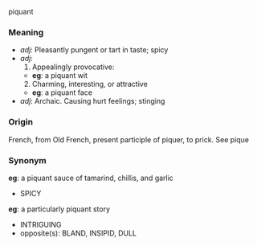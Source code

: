 piquant
### Meaning
+ _adj_: Pleasantly pungent or tart in taste; spicy
+ _adj_:
   1. Appealingly provocative:
    + __eg__: a piquant wit
   2. Charming, interesting, or attractive
    + __eg__: a piquant face
+ _adj_: Archaic. Causing hurt feelings; stinging

### Origin

French, from Old French, present participle of piquer, to prick. See pique

### Synonym

__eg__: a piquant sauce of tamarind, chillis, and garlic

+ SPICY

__eg__: a particularly piquant story

+ INTRIGUING
+ opposite(s): BLAND, INSIPID, DULL


